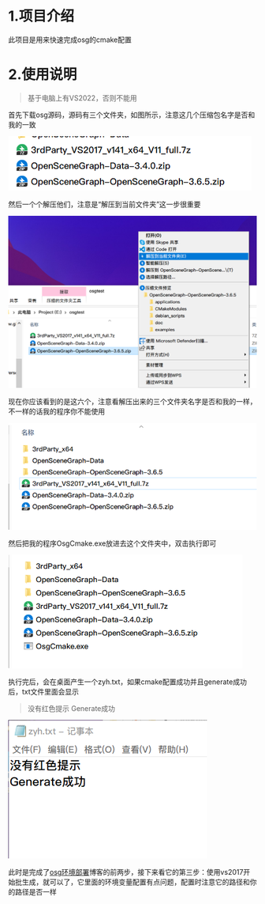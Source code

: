 # 1.项目介绍

此项目是用来快速完成osg的cmake配置

# 2.使用说明

> 基于电脑上有VS2022，否则不能用

首先下载osg源码，源码有三个文件夹，如图所示，注意这几个压缩包名字是否和我的一致

![image-20230909145820325](images/image-20230909145820325.png)

然后一个个解压他们，注意是“解压到当前文件夹”这一步很重要

![image-20230909150218143](images/image-20230909150218143.png)



现在你应该看到的是这六个，注意看解压出来的三个文件夹名字是否和我的一样，不一样的话我的程序你不能使用

![image-20230909150332999](images/image-20230909150332999.png)

然后把我的程序OsgCmake.exe放进去这个文件夹中，双击执行即可

![image-20230909150651972](images/image-20230909150651972.png)

执行完后，会在桌面产生一个zyh.txt，如果cmake配置成功并且generate成功后，txt文件里面会显示

> 没有红色提示
> Generate成功

![image-20230909150905601](images/image-20230909150905601.png)

此时是完成了[osg环境部署](https://blog.csdn.net/qq_43718758/article/details/129486298)博客的前两步，接下来看它的第三步：使用vs2017开始批生成，就可以了，它里面的环境变量配置有点问题，配置时注意它的路径和你的路径是否一样

